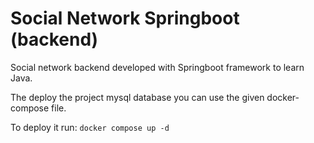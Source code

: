 # Social Network Springboot (backend)

Social network backend developed with Springboot framework to learn Java.

The deploy the project mysql database you can use the given docker-compose file.

To deploy it run: ``` docker compose up -d ```
